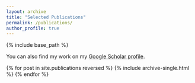 ```yaml
---
layout: archive
title: "Selected Publications"
permalink: /publications/
author_profile: true
---
```


<!-- {% if author.googlescholar %}
 -->  
<!-- {% endif %}
 -->
{% include base_path %}

<p>You can also find my work on my <a href="https://scholar.google.com/citations?user=4K8JDZEAAAAJ&hl=en">Google Scholar profile</a>.</p>

{% for post in site.publications reversed %}
  {% include archive-single.html %}
{% endfor %}
